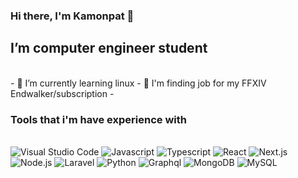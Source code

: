 ### Hi there, I'm Kamonpat 👋

## I’m computer engineer student
<br />
- 🌱 I’m currently learning linux
- 💸 I'm finding job for my FFXIV Endwalker/subscription
- 

### Tools that i'm have experience with
<br />
<img alt="Visual Studio Code"
src="https://img.icons8.com/color/48/000000/visual-studio-code-2019.png" />
<img alt="Javascript" 
src="https://img.icons8.com/color/48/000000/javascript--v1.png" />
<img alt="Typescript" 
src="https://img.icons8.com/external-tal-revivo-color-tal-revivo/48/000000/external-typescript-an-open-source-programming-language-developed-and-maintained-by-microsoft-logo-color-tal-revivo.png" />
<img alt="React"
src="https://img.icons8.com/color/48/000000/react-native.png" />
<img alt="Next.js" />
<img alt="Node.js"
src="https://img.icons8.com/fluency/48/000000/node-js.png" />
<img alt="Laravel"
src="https://img.icons8.com/fluency/48/000000/laravel.png" />
<img alt="Python"
src="https://img.icons8.com/fluency/48/000000/python.png"/>
<img alt="Graphql"
src="https://img.icons8.com/color/48/000000/graphql.png"/>
<img alt="MongoDB"
src="https://img.icons8.com/external-tal-revivo-shadow-tal-revivo/48/000000/external-mongodb-a-cross-platform-document-oriented-database-program-logo-shadow-tal-revivo.png"/>
<img alt="MySQL"
src="https://img.icons8.com/external-tal-revivo-color-tal-revivo/48/000000/external-mysql-an-open-source-relational-database-management-system-logo-color-tal-revivo.png"/>
<!--
**Akaifox16/Akaifox16** is a ✨ _special_ ✨ repository because its `README.md` (this file) appears on your GitHub profile.

Here are some ideas to get you started:

- 👯 I’m looking to collaborate on ...
- 🤔 I’m looking for help with ...
- 💬 Ask me about ...
- 📫 How to reach me: ...
- 😄 Pronouns: ...
- ⚡ Fun fact: ...
-->

